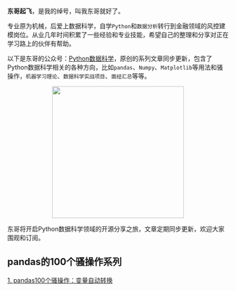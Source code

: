 **东哥起飞**，是我的绰号，叫我东哥就好了。

专业原为机械，后爱上数据科学，自学`Python`和`数据分析`转行到金融领域的风控建模岗位。从业几年时间积累了一些经验和专业技能，希望自己的整理和分享对正在学习路上的伙伴有帮助。

以下是东哥的公众号：[Python数据科学](https://mp.weixin.qq.com/s/QKGi7bO3mpCWmsFEwuFFTw)，原创的系列文章同步更新，包含了Python数据科学相关的各种方向，比如`pandas`、`Numpy`、`Matplotlib`等用法和骚操作，`机器学习理论`、`数据科学实战项目`、`面经汇总`等等。

<div align=center>
<img src="https://github.com/xiaoyusmd/PythonDataScience/blob/main/images/%E5%85%AC%E4%BC%97%E5%8F%B7%E4%BA%8C%E7%BB%B4%E7%A0%81.jpg?raw=true" width="300" height="300" />
</div>

东哥将开启Python数据科学领域的开源分享之旅，文章定期同步更新，欢迎大家围观和订阅。

## pandas的100个骚操作系列

[1. pandas100个骚操作：变量自动转换](https://github.com/xiaoyusmd/PythonDataScience/blob/main/pands100-tricks/pandas100%E4%B8%AA%E9%AA%9A%E6%93%8D%E4%BD%9C%E4%B8%80%EF%BC%9A%E5%8F%98%E9%87%8F%E8%87%AA%E5%8A%A8%E8%BD%AC%E6%8D%A2.md)
